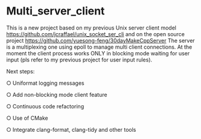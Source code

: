 # Multi_server_client

This is a new project based on my previous Unix server client model https://github.com/jcraffael/unix_socket_ser_cli
and on the open source project https://github.com/yuesong-feng/30dayMakeCppServer
The server is a multiplexing one using epoll to manage multi client connections. At the moment the client process works ONLY in blocking mode waiting for user input (pls refer to my previous project for user input rules).

Next steps:

○ Uniformat logging messages

○ Add non-blocking mode client feature

○ Continuous code refactoring

○ Use of CMake

○ Integrate clang-format, clang-tidy and other tools
